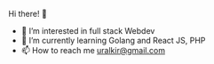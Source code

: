 Hi there! 👋

- 👀 I’m interested in full stack Webdev
- 🌱 I’m currently learning Golang and React JS, PHP
- 📫 How to reach me uralkir@gmail.com
